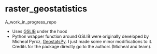 # raster_geostatistics
A_work_in_progress_repo
- Uses [GSLIB](http://www.gslib.com/) under the hood
- Python wrapper function around GSLIB were originally developed by Micheal Pyrcz, 
[GeostatsPy](https://github.com/GeostatsGuy/GeostatsPy). I just made some minor modifications to it. Credits for the package directly go to the authors (Micheal and team).
